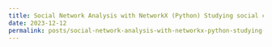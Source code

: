 ```yaml
---
title: Social Network Analysis with NetworkX (Python) Studying social connections
date: 2023-12-12
permalink: posts/social-network-analysis-with-networkx-python-studying-social-connections
---
```


